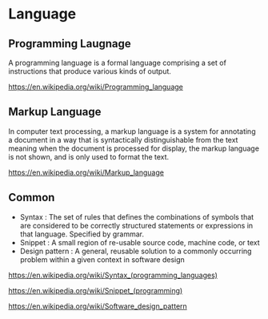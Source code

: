 # Language

## Programming Laugnage

A programming language is a formal language comprising a set of instructions that produce various kinds of output.

https://en.wikipedia.org/wiki/Programming_language

## Markup Language

In computer text processing, a markup language is a system for annotating a document in a way that is syntactically distinguishable from the text meaning when the document is processed for display, the markup language is not shown, and is only used to format the text.

https://en.wikipedia.org/wiki/Markup_language

## Common

- Syntax : The set of rules that defines the combinations of symbols that are considered to be correctly structured statements or expressions in that language. Specified by grammar.
- Snippet : A small region of re-usable source code, machine code, or text
- Design pattern : A general, reusable solution to a commonly occurring problem within a given context in software design

https://en.wikipedia.org/wiki/Syntax_(programming_languages)

https://en.wikipedia.org/wiki/Snippet_(programming)

https://en.wikipedia.org/wiki/Software_design_pattern
